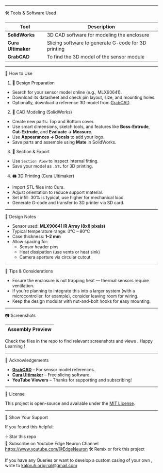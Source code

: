 
---

🛠️ Tools & Software Used

| Tool         | Description                         |
|--------------|-------------------------------------|
| **SolidWorks**   | 3D CAD software for modeling the enclosure |
| **Cura Ultimaker** | Slicing software to generate G-code for 3D printing |
| **GrabCAD**     | To find the 3D model of the sensor module |


---

🚀 How to Use

1. 📐 Design Preparation
- Search for your sensor model online (e.g., MLX90641).
- Download its datasheet and check pin layout, size, and mounting holes.
- Optionally, download a reference 3D model from [GrabCAD](https://grabcad.com).

2. 🧰 CAD Modeling (SolidWorks)
- Create new parts: Top and Bottom cover.
- Use smart dimensions, sketch tools, and features like **Boss-Extrude**, **Cut-Extrude**, and **Evaluate → Measure**.
- Use **Appearances → Decals** to add your logo.
- Save parts and assemble using **Mate** in SolidWorks.

3. 🧪 Section & Export
- Use `Section View` to inspect internal fitting.
- Save your model as `.STL` for 3D printing.

4. 🖨️ 3D Printing (Cura Ultimaker)
- Import STL files into Cura.
- Adjust orientation to reduce support material.
- Set infill: 30% is typical, use higher for mechanical load.
- Generate G-code and transfer to 3D printer via SD card.

---

📏 Design Notes

- Sensor used: **MLX90641 IR Array (8x8 pixels)**
- Typical temperature range: 0°C – 80°C
- Case thickness: **1–2 mm**
- Allow spacing for:
  - Sensor header pins
  - Heat dissipation (use vents or heat sink)
  - Camera aperture via circular cutout

---

🧠 Tips & Considerations

- Ensure the enclosure is not trapping heat — thermal sensors require ventilation.
- If you're planning to integrate this into a larger system (with a microcontroller, for example), consider leaving room for wiring.
- Keep the design modular with nut-and-bolt hooks for easy mounting.

---

📷 Screenshots

| Assembly Preview | 
|------------------|
Check the files in the repo to find relevant screenshots and views . Happy Learning !

---

🙌 Acknowledgements

- **[GrabCAD](https://grabcad.com/library/grove-thermal-imaging-camera-mlx90614-1)** – For sensor model references.
- **[Cura Ultimaker](https://ultimaker.com/software/ultimaker-cura/)** – Free slicing software.
- **YouTube Viewers** – Thanks for supporting and subscribing!

---

📜 License

This project is open-source and available under the [MIT License](LICENSE).

---

🌟 Show Your Support

If you found this helpful:

⭐ Star this repo  
🔔 Subscribe on Youtube Edge Neuron Channel  https://www.youtube.com/@EdgeNeuron
🛠️ Remix or fork this project

If you have any Queries or want to develop a custom casing of your own , write to kalpruh.original@gmail.com

